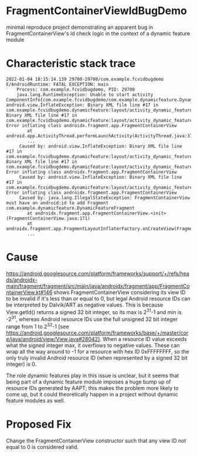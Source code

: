 # FragmentContainerViewIdBugDemo
minimal reproduce project demonstrating an apparent bug in FragmentContainerView's id check logic in the context of a dynamic feature module

# Characteristic stack trace
```
2022-01-04 18:15:14.139 29700-29700/com.example.fcvidbugdemo E/AndroidRuntime: FATAL EXCEPTION: main
    Process: com.example.fcvidbugdemo, PID: 29700
    java.lang.RuntimeException: Unable to start activity ComponentInfo{com.example.fcvidbugdemo/com.example.dynamicfeature.DynamicFeatureActivity}: android.view.InflateException: Binary XML file line #17 in com.example.fcvidbugdemo.dynamicfeature:layout/activity_dynamic_feature: Binary XML file line #17 in com.example.fcvidbugdemo.dynamicfeature:layout/activity_dynamic_feature: Error inflating class androidx.fragment.app.FragmentContainerView
        at android.app.ActivityThread.performLaunchActivity(ActivityThread.java:3792)
        ...
     Caused by: android.view.InflateException: Binary XML file line #17 in com.example.fcvidbugdemo.dynamicfeature:layout/activity_dynamic_feature: Binary XML file line #17 in com.example.fcvidbugdemo.dynamicfeature:layout/activity_dynamic_feature: Error inflating class androidx.fragment.app.FragmentContainerView
     Caused by: android.view.InflateException: Binary XML file line #17 in com.example.fcvidbugdemo.dynamicfeature:layout/activity_dynamic_feature: Error inflating class androidx.fragment.app.FragmentContainerView
     Caused by: java.lang.IllegalStateException: FragmentContainerView must have an android:id to add Fragment com.example.dynamicfeature.DynamicFeatureFragment
        at androidx.fragment.app.FragmentContainerView.<init>(FragmentContainerView.java:171)
        at androidx.fragment.app.FragmentLayoutInflaterFactory.onCreateView(FragmentLayoutInflaterFactory.java:52)
        ...
```

# Cause
https://android.googlesource.com/platform/frameworks/support/+/refs/heads/androidx-main/fragment/fragment/src/main/java/androidx/fragment/app/FragmentContainerView.kt#146 shows FragmentContainerView considering its view ID to be invalid if it's less than or equal to 0, but legal Android resource IDs can be interpreted by Dalvik/ART as negative values.  This is because View.getId() returns a signed 32 bit integer, so its max is 2<sup>31</sup>-1 and min is -2<sup>31</sup>, whereas Android resource IDs use the full unsigned 32 bit integer range from 1 to 2<sup>32</sup>-1 [see https://android.googlesource.com/platform/frameworks/base/+/master/core/java/android/view/View.java#28042].  When a resource ID value exceeds what the signed integer max, it overflows to negative values.  These can wrap all the way around to -1 for a resource with hex ID 0xFFFFFFFF, so the only truly invalid Android resource ID (when represented by a signed 32 bit integer) is 0. 

The role dynamic features play in this issue is unclear, but it seems that being part of a dynamic feature module imposes a huge bump up of resource IDs generated by AAPT; this makes the problem more likely to come up, but it could theoretically happen in a project without dynamic feature modules as well.

# Proposed Fix
Change the FragmentContainerView constructor such that any view ID not equal to 0 is considered valid.
